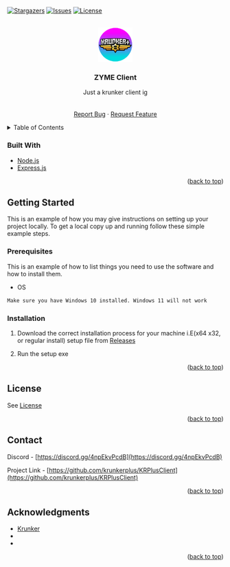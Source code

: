 <div id="top"></div>



<!-- PROJECT SHIELDS -->
<!-- [![Forks][forks-shield]][forks-url]  -->
[![Stargazers][stars-shield]][stars-url]
[![Issues][issues-shield]][issues-url]
[![License][license-shield]][license-url]




<!-- PROJECT LOGO -->
<br />
<div align="center">
  <a href="https://github.com/krunkerplus/KRPlusClient">
    <img src="images/logo.png" alt="Logo" width="80" height="80">
  </a>

<h3 align="center">ZYME Client</h3>

  <p align="center">
    Just a krunker client ig
    <br />
    <br />
    <br />
    <a href="https://github.com/krunkerplus/KRPlusClient/issues">Report Bug</a>
    ·
    <a href="https://github.com/krunkerplus/KRPlusClient/issues">Request Feature</a>
  </p>
</div>



<!-- TABLE OF CONTENTS -->
<details>
  <summary>Table of Contents</summary>
  <ol>
        <li><a href="#built-with">Built With</a></li>
      </ul>
    </li>
    <li>
      <a href="#getting-started">Getting Started</a>
      <ul>
        <li><a href="#prerequisites">Prerequisites</a></li>
        <li><a href="#installation">Installation</a></li>
      </ul>
    </li>
    <li><a href="#contributing">Contributing</a></li>
    <li><a href="#license">License</a></li>
    <li><a href="#contact">Contact</a></li>
    <li><a href="#acknowledgments">Acknowledgments</a></li>
  </ol>
</details>




### Built With

* [Node.js](https://nodejs.org)
* [Express.js](https://expressjs.com)


<p align="right">(<a href="#top">back to top</a>)</p>



<!-- GETTING STARTED -->
## Getting Started

This is an example of how you may give instructions on setting up your project locally.
To get a local copy up and running follow these simple example steps.

### Prerequisites

This is an example of how to list things you need to use the software and how to install them.
* OS
```sh
Make sure you have Windows 10 installed. Windows 11 will not work
```

### Installation

1. Download the correct installation process for your machine i.E(x64 x32, or regular install) setup file from [Releases](https://github.com/krunkerplus/KRPlusClient/releases)

2. Run the setup exe


<p align="right">(<a href="#top">back to top</a>)</p>



<!-- LICENSE -->
## License

See [License](https://github.com/krunkerplus/KRPlusClient/blob/5cd2e75f3e1ec7a48371297aa740905e59f4d7e2/LICENSE)

<p align="right">(<a href="#top">back to top</a>)</p>



<!-- CONTACT -->
## Contact

Discord - [https://discord.gg/4npEkvPcdB](https://discord.gg/4npEkvPcdB)

Project Link - [https://github.com/krunkerplus/KRPlusClient](https://github.com/krunkerplus/KRPlusClient)

<p align="right">(<a href="#top">back to top</a>)</p>



<!-- ACKNOWLEDGMENTS -->
## Acknowledgments

* [Krunker](https://krunker.io/)
* []()
* []()

<p align="right">(<a href="#top">back to top</a>)</p>



<!-- MARKDOWN LINKS & IMAGES -->
[contributors-shield]: https://img.shields.io/github/contributors/krunkerplus/KRPlusClient.svg?style=for-the-badge
[contributors-url]: https://github.com/krunkerplus/KRPlusClient/graphs/contributors
[forks-shield]: https://img.shields.io/github/forks/krunkerplus/KRPlusClient.svg?style=for-the-badge
[forks-url]: https://github.com/krunkerplus/KRPlusClient/network/members
[stars-shield]: https://img.shields.io/github/stars/krunkerplus/KRPlusClient.svg?style=for-the-badge
[stars-url]: https://github.com/krunkerplus/KRPlusClient/stargazers
[issues-shield]: https://img.shields.io/github/issues/krunkerplus/KRPlusClient.svg?style=for-the-badge
[issues-url]: https://github.com/krunkerplus/KRPlusClient/issues
[license-shield]: https://img.shields.io/github/license/krunkerplus/KRPlusClient.svg?style=for-the-badge
[license-url]: https://github.com/krunkerplus/KRPlusClient/blob/b7870f555e191e55e1d6c4c5e9483be60ca52807/LICENSE